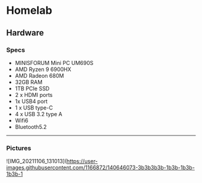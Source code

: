 # Homelab

## Hardware

### Specs

- MINISFORUM Mini PC UM690S
- AMD Ryzen 9 6900HX
- AMD Radeon 680M
- 32GB RAM
- 1TB PCIe SSD
- 2 x HDMI ports
- 1x USB4 port
- 1 x USB type-C
- 4 x USB 3.2 type A
- Wifi6
- Bluetooth5.2

---

### Pictures

![IMG_20211106_131013](https://user-images.githubusercontent.com/1166872/140646073-3b3b3b3b-1b3b-1b3b-1b3b-1
